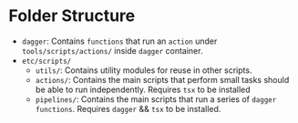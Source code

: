 # Folder Structure

- `dagger`: Contains `functions` that run an `action` under `tools/scripts/actions/` inside `dagger` container.
- `etc/scripts/`
  - `utils/`: Contains utility modules for reuse in other scripts.
  - `actions/`: Contains the main scripts that perform small tasks should be able to run independently. Requires `tsx` to be installed
  - `pipelines/`: Contains the main scripts that run a series of `dagger functions`. Requires `dagger` && `tsx` to be installed.
